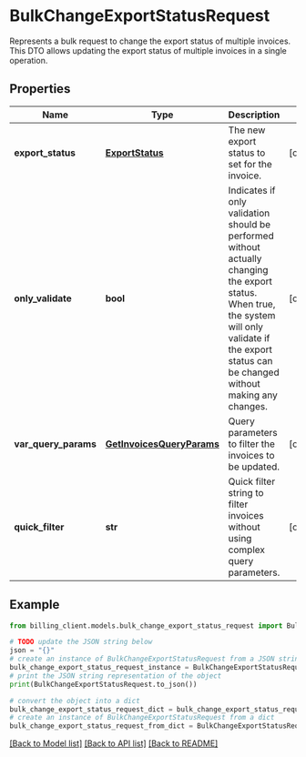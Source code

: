 # BulkChangeExportStatusRequest

Represents a bulk request to change the export status of multiple invoices.  This DTO allows updating the export status of multiple invoices in a single operation.

## Properties

Name | Type | Description | Notes
------------ | ------------- | ------------- | -------------
**export_status** | [**ExportStatus**](ExportStatus.md) | The new export status to set for the invoice. | [optional] 
**only_validate** | **bool** | Indicates if only validation should be performed without actually changing the export status.  When true, the system will only validate if the export status can be changed without making any changes. | [optional] 
**var_query_params** | [**GetInvoicesQueryParams**](GetInvoicesQueryParams.md) | Query parameters to filter the invoices to be updated. | [optional] 
**quick_filter** | **str** | Quick filter string to filter invoices without using complex query parameters. | [optional] 

## Example

```python
from billing_client.models.bulk_change_export_status_request import BulkChangeExportStatusRequest

# TODO update the JSON string below
json = "{}"
# create an instance of BulkChangeExportStatusRequest from a JSON string
bulk_change_export_status_request_instance = BulkChangeExportStatusRequest.from_json(json)
# print the JSON string representation of the object
print(BulkChangeExportStatusRequest.to_json())

# convert the object into a dict
bulk_change_export_status_request_dict = bulk_change_export_status_request_instance.to_dict()
# create an instance of BulkChangeExportStatusRequest from a dict
bulk_change_export_status_request_from_dict = BulkChangeExportStatusRequest.from_dict(bulk_change_export_status_request_dict)
```
[[Back to Model list]](../README.md#documentation-for-models) [[Back to API list]](../README.md#documentation-for-api-endpoints) [[Back to README]](../README.md)


